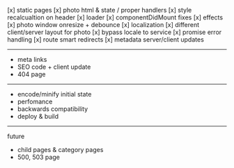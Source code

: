 [x] static pages
[x] photo html & state / proper handlers
[x] style recalcualtion on header
[x] loader
[x] componentDidMount fixes
[x] effects
[x] photo window onresize + debounce
[x] localization
[x] different client/server layout for photo
[x] bypass locale to service
[x] promise error handling
[x] route smart redirects
[x] metadata server/client updates

-----------------------------

- meta links
- SEO code + client update
- 404 page

-----------------------------

- encode/minify initial state
- perfomance
- backwards compatibility
- deploy & build

-----------------------------
future
- child pages & category pages
- 500, 503 page
